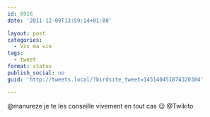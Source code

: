 ```yaml
---
id: 6916
date: '2011-12-09T13:59:14+01:00'

layout: post
categories:
  - Vis ma vie
tags:
  - tweet
format: status
publish_social: no
guid: 'http://tweets.local/?birdsite_tweet=145140451874320384'

---
```


@manureze je te les conseille vivement en tout cas 😉 @Twikito